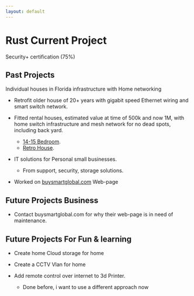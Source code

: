```yaml
---
layout: default
---
```




# Rust Current Project

Security+ certification (75%)


## Past Projects

Individual houses in Florida infrastructure with Home networking
-  Retrofit older house of 20+ years with gigabit speed Ethernet wiring and smart switch network.

-  Fitted rental houses, estimated value at time of 500k and now 1M, with home switch infrastructure and mesh network for no dead spots, including back yard.
    -   [14-15 Bedroom](./CentralFloridaFurniture.md).
    -   [Retro House](./RetroHouse.md).

  
-  IT solutions for Personal small businesses.
    -  From support, security, storage solutions.
      
-  Worked on [buysmartglobal.com](./https://buysmartglobal.com/buysmart/) Web-page


## Future Projects Business
- Contact buysmartglobal.com for why their web-page is in need of maintenance.

  
## Future Projects For Fun & learning
- Create home Cloud storage for home
  
- Create a CCTV Vlan for home
  
- Add remote control over internet to 3d Printer.
  - Done before, i want to use a different approach now 


